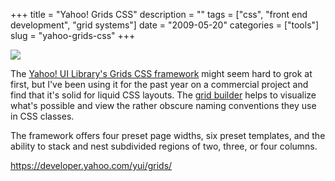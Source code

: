 +++
title = "Yahoo! Grids CSS"
description = ""
tags = ["css", "front end development", "grid systems"]
date = "2009-05-20"
categories = ["tools"]
slug = "yahoo-grids-css"
+++


<div class="tool-screenshot mb1"><a href="https://developer.yahoo.com/yui/grids/"><img id="bluga-thumbnail-2717" class="bluga-thumbnail custom" src="/media/bluga/
wt522febc338132_custom.jpg"/></a></div><p>The <a href="https://developer.yahoo.com/yui/grids/">Yahoo! UI Library's Grids CSS framework</a> might seem hard to grok at first, but I've been using it for the past year on a commercial project and find that it's solid for liquid CSS layouts. The <a href="https://developer.yahoo.com/yui/grids/builder/">grid builder</a> helps to visualize what's possible and view the rather obscure naming conventions they use in CSS classes.</p>
<p>The framework offers four preset page widths, six preset templates, and the ability to stack and nest subdivided regions of two, three, or four columns.</p>
  
<p><a href="https://developer.yahoo.com/yui/grids/">https://developer.yahoo.com/yui/grids/</a></p>
      
